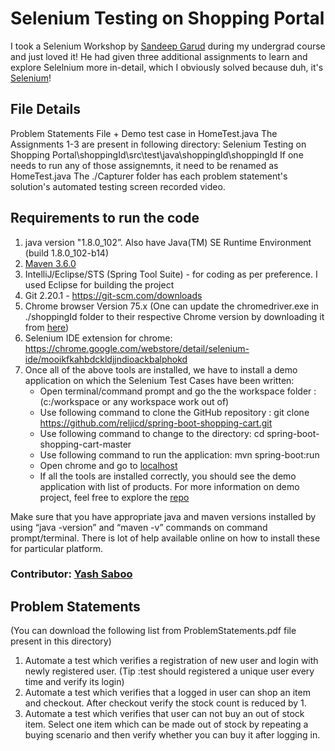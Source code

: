 # Selenium Testing on Shopping Portal
I took a Selenium Workshop by [Sandeep Garud](https://www.linkedin.com/in/sandeepsgarud/) during my undergrad course and just loved it! He had given three additional assignments to learn and explore Selelnium more in-detail, which I obviously solved because duh, it's [Selenium](https://www.seleniumhq.org/)!

## File Details
Problem Statements File + Demo test case in HomeTest.java
The Assignments 1-3 are present in following directory: Selenium Testing on Shopping Portal\shoppingId\src\test\java\shoppingId\shoppingId
If one needs to run any of those assignemnts, it need to be renamed as HomeTest.java
The ./Capturer folder has each problem statement's solution's automated testing screen recorded video.

## Requirements to run the code
1. java version "1.8.0_102”. Also have Java(TM) SE Runtime Environment (build 1.8.0_102-b14) 
2. [Maven 3.6.0](https://maven.apache.org/download.cgi)
3. IntelliJ/Eclipse/STS (Spring Tool Suite) - for coding as per preference. I used Eclipse for building the project
4. Git 2.20.1 - https://git-scm.com/downloads
5. Chrome browser Version 75.x (One can update the chromedriver.exe in ./shoppingId folder to their respective Chrome version by downloading it from [here](https://chromedriver.chromium.org/downloads))
6. Selenium IDE extension for chrome: https://chrome.google.com/webstore/detail/selenium-ide/mooikfkahbdckldjjndioackbalphokd
7. Once all of the above tools are installed, we have to install a demo application on which the Selenium Test Cases have been written:
	- Open terminal/command prompt and go the the workspace folder : (c:/workspace or any workspace work out of)
	- Use following command to clone the GitHub repository : git clone https://github.com/reljicd/spring-boot-shopping-cart.git
	- Use following command to change to the directory: cd spring-boot-shopping-cart-master
	- Use following command to run the application: mvn spring-boot:run
	- Open chrome and go to [localhost](http://localhost:8070/)
	- If all the tools are installed correctly, you should see the demo application with list of products. For more information on demo project, feel free to explore the [repo](https://github.com/reljicd/spring-boot-shopping-cart)

Make sure that you have appropriate java and maven versions installed by using “java -version” and “maven -v” commands on command prompt/terminal. There is lot of help available online on how to install these for particular platform.

### Contributor: [Yash Saboo](https://github.com/yashsaboo)

## Problem Statements
(You can download the following list from ProblemStatements.pdf file present in this directory)

1. Automate a test which verifies a registration of new user and login with newly registered user.  (Tip :test should registered a unique user every time and verify its login)
2. Automate a test which verifies that a logged in user can shop an item and checkout. After checkout verify the stock count is reduced by 1.
3. Automate a test which verifies that user can not buy an out of stock item. Select one item which can be made out of stock by repeating a buying scenario and then verify whether you can buy it after logging in.
